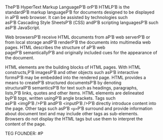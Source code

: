 TheР’В HyperText Markup LanguageР’В orР’В HTMLР’В is the standardР’В markup languageР’В for documents designed to be displayed in aР’В web browser. It can be assisted by technologies such asР’В Cascading Style SheetsР’В (CSS) andР’В scripting languagesР’В such asР’В JavaScript.

Web browsersР’В receive HTML documents from aР’В web serverР’В or from local storage andР’В renderР’В the documents into multimedia web pages. HTML describes the structure of aР’В web pageР’В semanticallyР’В and originally included cues for the appearance of the document.

HTML elements are the building blocks of HTML pages. With HTML constructs,Р’В imagesР’В and other objects such asР’В interactive formsР’В may be embedded into the rendered page. HTML provides a means to createР’В structured documentsР’В by denoting structuralР’В semanticsР’В for text such as headings, paragraphs, lists,Р’В links, quotes and other items. HTML elements are delineated byР’В _tags_, written usingР’В angle brackets. Tags such asР’В <imgР’В />Р’В andР’В <inputР’В />Р’В directly introduce content into the page. Other tags such asР’В `<p>`Р’В surround and provide information about document text and may include other tags as sub-elements. Browsers do not display the HTML tags but use them to interpret the content of the page.


TEG FOUNDER:
#Р